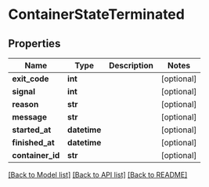 # ContainerStateTerminated

## Properties
Name | Type | Description | Notes
------------ | ------------- | ------------- | -------------
**exit_code** | **int** |  | [optional] 
**signal** | **int** |  | [optional] 
**reason** | **str** |  | [optional] 
**message** | **str** |  | [optional] 
**started_at** | **datetime** |  | [optional] 
**finished_at** | **datetime** |  | [optional] 
**container_id** | **str** |  | [optional] 

[[Back to Model list]](../README.md#documentation-for-models) [[Back to API list]](../README.md#documentation-for-api-endpoints) [[Back to README]](../README.md)


